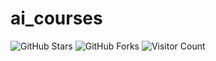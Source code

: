 # ai_courses


![GitHub Stars](https://img.shields.io/github/stars/aitechnav/ai_courses?style=social) 
![GitHub Forks](https://img.shields.io/github/forks/aitechnav/ai_courses?style=social) 
![Visitor Count](https://hits.seeyoufarm.com/api/count/incr/badge.svg?url=https%3A%2F%2Fgithub.com%2FAITECHNAV%2Fai_courses&count_bg=%2379C83D&title_bg=%23555555&icon=github.svg&icon_color=%23E7E7E7&title=Visitors&edge_flat=false)
